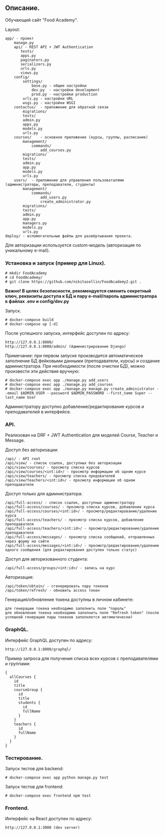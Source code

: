 ## Описание.
Обучающий сайт "Food Academy".

Layout:
```
app/ - проект
    manage.py
    api/ - REST API + JWT Authentication
       tests/
       apps.py
       paginators.py
       serializers.py
       urls.py
       views.py
    config/
        settings/
            base.py - общие настройки
            dev.py  - настройки development
            prod.py - настройки production
        urls.py - настройки URL
        wsgi.py - настройки WSGI
    contactus/  - приложение для обратной связи
        migrations/ 
        tests/    
        admin.py
        apps.py
        models.py
        urls.py
    courses/    - основное приложение (курсы, группы, расписание)
        management/
            commands/
                add_courses.py
        migrations/ 
        tests/     
        admin.py
        app.py
        models.py
        urls.py
    users/  - приложение для управления пользоваталями (администраторы, преподаватели, студенты)
        management/
            commands/   
                add_users.py
                create_administrator.py
        migrations/ 
        tests/     
        admin.py
        app.py
        managers.py
        models.py
        urls.py
deploy/ - вспомогательные файлы для развёртывания проекта.
```
Для авторизации используется custom-модель (авторизация по уникальному e-mail).

### Установка и запуск (пример для Linux).
```
# mkdir FoodAcademy
# cd FoodAcademy/
# git clone https://github.com/nikitasellin/FoodAcademy2.git .
```
**Важно! В целях безопасности, рекомендуется сменить секретный ключ, реквизиты доступа к БД и пару e-mail/пароль администратора в
файлах .env и config/dev.py**

Запуск.
```
# docker-compose build
# docker-compose up [-d]
```
После успешного запуска, интерфейс доступен по адресу:
```
http://127.0.0.1:8000/
http://127.0.0.1:8000/admin/ (Администрирование Django)
```
Примечание: при первом запуске производится автоматическое заполнение БД фейковыми данными (преподаватели, курсы) и создание администратора.
При необходимости (после очистки БД), можно произвести эти действия вручную:
```
# docker-compose exec app ./manage.py add_users
# docker-compose exec app ./manage.py add_courses
# docker-compose exec app ./manage.py manage.py create_administrator --email $ADMIN_USER --password $ADMIN_PASSWORD --first_name Super --last_name User
```
Администратору доступно добавление/редактирование курсов и преподавателей в интерфейсе.

### API.
Реализован на DRF + JWT Authentication для моделей Course, Teacher и Message.

Доступ без авторизации:

    /api/ - API root 
    /api/view/ - список ссылок, доступных без авторизации
    /api/view/courses/ - просмотр списка курсов
    /api/view/courses/<int:id>/ - просмотр информации об одном курсе
    /api/view/teachers/ - просмотр списка предователей
    /api/view/teachers/<int:id>/ - просмотр информации об одном преподавателе

Доступ только для администратора:

    /api/full-access/ - список ссылок, доступных администратору
    /api/full-access/courses/ - просмотр списка курсов, добавление курса
    /api/full-access/courses/<int:id>/ - просмотр/редактирование/удаление курса
    /api/full-access/teachers/ - просмотр списка курсов, добавление преподавателя
    /api/full-access/teachers/<int:id>/ - просмотр/редактирование/удаление преподавателя
    /api/full-access/messages/ - просмотр списка сообщений, отправленных через форму на сайте
    /api/full-access/messages/<int:id>/ - просмотр/редактирование/удаление одного сообщения (для редактирования доступен только статус)

Доступ для авторизованного студента:
 
    /api/full-access/groups/<int:id>/ - запись на курс

Авторизация:

    /api/token/obtain/ - сгенерировать пару токенов
    /api/token/refresh/ - обновить access токен

Генерация/обновление токена доступны в личном кабинете:
    
    для генерации токена необходимо заполнить поле "пароль"
    для обновления токена необходимо заполнить поле "Refresh token" (после успешной генерации пары токенов заполняется автоматически)

### GraphQL.

Интерфейс GraphQL доступен по адресу:
```
http://127.0.0.1:8000/graphql/
```
Пример запроса для получения списка всех курсов с преподавателями и группами:
```
{
  allCourses {
    id
    title
    courseGroup {
      id
      title
      students {
        id
        fullName
      }
    }
    teachers {
      id
      fullName
    }    
  }
}
```

### Тестирование.

Запуск тестов для backend:
```
# docker-compose exec app python manage.py test
```

Запуск тестов для frontend:
```
# docker-compose exec frontend npm test
```

### Frontend.

Интерфейс на React доступен по адресу:
```
http://127.0.0.1:3000 (dev server)
```
